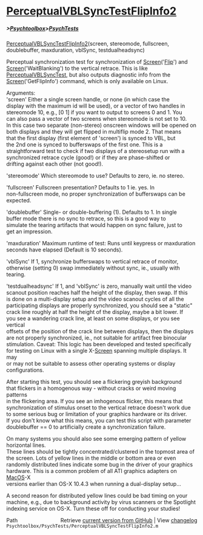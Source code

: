 # [PerceptualVBLSyncTestFlipInfo2](PerceptualVBLSyncTestFlipInfo2)
##### >[Psychtoolbox](Psychtoolbox)>[PsychTests](PsychTests)

[PerceptualVBLSyncTestFlipInfo2](PerceptualVBLSyncTestFlipInfo2)(screen, stereomode, fullscreen, doublebuffer, maxduration, vblSync, testdualheadsync)  
  
Perceptual synchronization test for synchronization of [Screen](Screen)('[Flip](Flip)') and  
[Screen](Screen)('WaitBlanking') to the vertical retrace. This is like  
[PerceptualVBLSyncTest](PerceptualVBLSyncTest), but also outputs diagnostic info from the  
[Screen](Screen)('GetFlipInfo') command, which is only available on Linux.  
  
Arguments:  
'screen' Either a single screen handle, or none (in which case the  
display with the maximum id will be used), or a vector of two handles in  
stereomode 10, e.g., [0 1] if you want to output to screens 0 and 1. You  
can also pass a vector of two screens when stereomode is not set to 10.  
In this case two separate (non-stereo) onscreen windows will be opened on  
both displays and they will get flipped in multiflip mode 2. That means  
that the first display (first element of 'screen') is synced to VBL, but  
the 2nd one is synced to bufferswaps of the first one. This is a  
straightforward test to check if two displays of a stereosetup run with a  
synchronized retrace cycle (good!) or if they are phase-shifted or  
drifting against each other (not good!).  
  
'stereomode' Which stereomode to use? Defaults to zero, ie. no stereo.  
  
'fullscreen' Fullscreen presentation? Defaults to 1 ie. yes. In  
non-fullscreen mode, no proper synchronization of bufferswaps can be  
expected.  
  
'doublebuffer' Single- or double-buffering (1). Defaults to 1. In single  
buffer mode there is no sync to retrace, so this is a good way to  
simulate the tearing artifacts that would happen on sync failure, just to  
get an impression.  
  
'maxduration' Maximum runtime of test: Runs until keypress or maxduration  
seconds have elapsed (Default is 10 seconds).  
  
'vblSync' If 1, synchronize bufferswaps to vertical retrace of monitor,  
otherwise (setting 0) swap immediately without sync, ie., usually with tearing.  
  
'testdualheadsync' If 1, and 'vblSync' is zero, manually wait until the video  
scanout position reaches half the height of the display, then swap. If this  
is done on a multi-display setup and the video scanout cycles of all the  
participating displays are properly synchronized, you should see a "static"  
crack line roughly at half the height of the display, maybe a bit lower. If  
you see a wandering crack line, at least on some displays, or you see vertical  
offsets of the position of the crack line between displays, then the displays  
are not properly synchronized, ie., not suitable for artifact free binocular  
stimulation. Caveat: This logic has been developed and tested specifically  
for testing on Linux with a single X-[Screen](Screen) spanning multiple displays. It may  
or may not be suitable to assess other operating systems or display configurations.  
  
After starting this test, you should see a flickering greyish background  
that flickers in a homogenous way - without cracks or weird moving patterns  
in the flickering area. If you see an imhogenous flicker, this means that  
synchronization of stimulus onset to the vertical retrace doesn't work due  
to some serious bug or limitation of your graphics hardware or its driver.  
If you don't know what this means, you can test this script with parameter  
doublebuffer == 0 to artificially create a synchronization failure.  
  
On many systems you should also see some emerging pattern of yellow horizontal lines.  
These lines should be tightly concentrated/clustered in the topmost area of  
the screen. Lots of yellow lines in the middle or bottom area or even  
randomly distributed lines indicate some bug in the driver of your graphics  
hardware. This is a common problem of all ATI graphics adapters on [MacOS](MacOS)-X  
versions earlier than OS-X 10.4.3 when running a dual-display setup...  
  
A second reason for distributed yellow lines could be bad timing on your  
machine, e.g., due to background activity by virus scanners or the Spotlight  
indexing service on OS-X. Turn these off for conducting your studies!  
  




<div class="code_header" style="text-align:right;">
  <span style="float:left;">Path&nbsp;&nbsp;</span> <span class="counter">Retrieve <a href=
  "https://raw.github.com/Psychtoolbox-3/Psychtoolbox-3/beta/Psychtoolbox/PsychTests/PerceptualVBLSyncTestFlipInfo2.m">current version from GitHub</a> | View <a href=
  "https://github.com/Psychtoolbox-3/Psychtoolbox-3/commits/beta/Psychtoolbox/PsychTests/PerceptualVBLSyncTestFlipInfo2.m">changelog</a></span>
</div>
<div class="code">
  <code>Psychtoolbox/PsychTests/PerceptualVBLSyncTestFlipInfo2.m</code>
</div>

